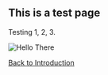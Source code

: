 
## This is a test page

Testing 1, 2, 3.


![Hello There](images/source.gif)
<!-- ![MnM](https://vignette.wikia.nocookie.net/disney/images/d/d1/1535116098-7d6b599012db79d3aeeb8ff95099b44b8f14b8b0.jpg/revision/latest?cb=20190331195733&path-prefix=da) -->


[Back to Introduction](index.md)
